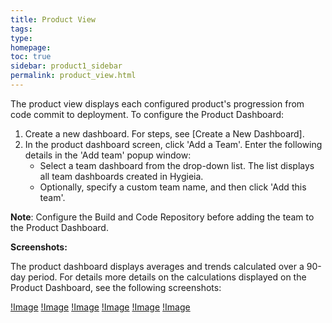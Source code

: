 ```yaml
---
title: Product View
tags: 
type: 
homepage: 
toc: true
sidebar: product1_sidebar
permalink: product_view.html
---
```


The product view displays each configured product's progression from code commit to deployment. To configure the Product Dashboard:

1. Create a new dashboard. For steps, see [Create a New Dashboard].
2. In the product dashboard screen, click 'Add a Team'. Enter the following details in the 'Add team' popup window:
   - Select a team dashboard from the drop-down list. The list displays all team dashboards created in Hygieia.
   - Optionally, specify a custom team name, and then click 'Add this team'.

**Note**: Configure the Build and Code Repository before adding the team to the Product Dashboard.

**Screenshots:**

The product dashboard displays averages and trends calculated over a 90-day period. For details more details on the calculations displayed on the Product Dashboard, see the following screenshots:

[!Image](http://www.capitalone.io/Hygieia/media/images/h2-commit-stage.png)
[!Image](http://www.capitalone.io/Hygieia/media/images/h2-build-stage.png)
[!Image](http://www.capitalone.io/Hygieia/media/images/h2-commit-details-stage.png)
[!Image](http://www.capitalone.io/Hygieia/media/images/h2-deploy-stages.png)
[!Image](http://www.capitalone.io/Hygieia/media/images/h2-health-details.png)
[!Image](http://www.capitalone.io/Hygieia/media/images/h2-prod-stage.png)


